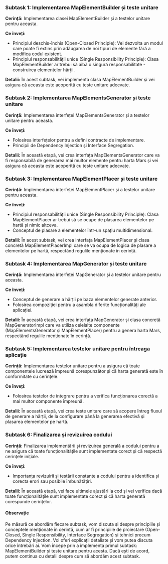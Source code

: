 

### Subtask 1: Implementarea MapElementBuilder și teste unitare
**Cerință:** Implementarea clasei MapElementBuilder și a testelor unitare pentru aceasta.

**Ce înveți:**
- Principiul deschis-închis (Open-Closed Principle): Vei dezvolta un modul care poate fi extins prin 
adăugarea de noi tipuri de elemente fără a modifica codul existent.
- Principiul responsabilității unice (Single Responsibility Principle): Clasa MapElementBuilder ar trebui 
să aibă o singură responsabilitate - construirea elementelor hărții.

**Detalii:** În acest subtask, vei implementa clasa MapElementBuilder și vei asigura că aceasta este 
acoperită cu teste unitare adecvate.

### Subtask 2: Implementarea MapElementsGenerator și teste unitare
**Cerință:** Implementarea interfeței MapElementsGenerator și a testelor unitare pentru aceasta.

**Ce înveți:**
- Folosirea interfețelor pentru a defini contracte de implementare.
- Principii de Dependency Injection și Interface Segregation.

**Detalii:** În această etapă, vei crea interfața MapElementsGenerator care va fi responsabilă de generarea 
mai multor elemente pentru harta Mars și vei asigura că aceasta este acoperită cu teste unitare adecvate.

### Subtask 3: Implementarea MapElementPlacer și teste unitare
**Cerință:** Implementarea interfeței MapElementPlacer și a testelor unitare pentru aceasta.

**Ce înveți:**
- Principiul responsabilității unice (Single Responsibility Principle): Clasa MapElementPlacer ar trebui 
să se ocupe de plasarea elementelor pe hartă și nimic altceva.
- Conceptul de plasare a elementelor într-un spațiu multidimensional.

**Detalii:** În acest subtask, vei crea interfața MapElementPlacer și clasa concretă MapElementPlacerImpl 
care se va ocupa de logica de plasare a elementelor pe hartă, respectând regulile menționate în cerință.

### Subtask 4: Implementarea MapGenerator și teste unitare
**Cerință:** Implementarea interfeței MapGenerator și a testelor unitare pentru aceasta.

**Ce înveți:**
- Conceptul de generare a hărții pe baza elementelor generate anterior.
- Folosirea compoziției pentru a asambla diferite funcționalități ale aplicației.

**Detalii:** În această etapă, vei crea interfața MapGenerator și clasa concretă MapGeneratorImpl care 
va utiliza celelalte componente (MapElementsGenerator și MapElementPlacer) pentru a genera harta Mars, 
respectând regulile menționate în cerință.

### Subtask 5: Implementarea testelor unitare pentru întreaga aplicație
**Cerință:** Implementarea testelor unitare pentru a asigura că toate componentele lucrează împreună 
corespunzător și că harta generată este în conformitate cu cerințele.

**Ce înveți:**
- Folosirea testelor de integrare pentru a verifica funcționarea corectă a mai multor componente împreună.

**Detalii:** În această etapă, vei crea teste unitare care să acopere întreg fluxul de generare a hărții, de la configurare până la generarea efectivă și plasarea elementelor pe hartă.

### Subtask 6: Finalizarea și revizuirea codului
**Cerință:** Finalizarea implementării și revizuirea generală a codului pentru a ne asigura că toate funcționalitățile sunt implementate corect și că respectă cerințele inițiale.

**Ce înveți:**
- Importanța revizuirii și testării constante a codului pentru a identifica și corecta erori sau posibile îmbunătățiri.

**Detalii:** În această etapă, vei face ultimele ajustări la cod și vei verifica dacă toate funcționalitățile sunt implementate corect și că harta generată corespunde cerințelor.

#### Observație
Pe măsură ce abordăm fiecare subtask, vom discuta și despre principiile și conceptele menționate în cerință, cum ar fi principiile de proiectare (Open-Closed, Single Responsibility, Interface Segregation) și tehnici precum Dependency Injection. Voi oferi explicații detaliate și vom putea discuta orice întrebări ai. Vom începe prin a implementa primul subtask: MapElementBuilder și teste unitare pentru acesta. Dacă ești de acord, putem continua cu detalii despre cum să abordăm acest subtask.
